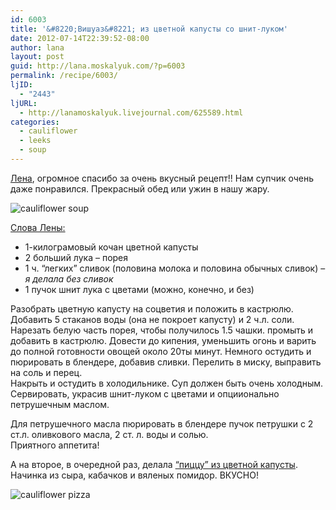 ```yaml
---
id: 6003
title: '&#8220;Вишуаз&#8221; из цветной капусты со шнит-луком'
date: 2012-07-14T22:39:52-08:00
author: lana
layout: post
guid: http://lana.moskalyuk.com/?p=6003
permalink: /recipe/6003/
ljID:
  - "2443"
ljURL:
  - http://lanamoskalyuk.livejournal.com/625589.html
categories:
  - cauliflower
  - leeks
  - soup
---
```

[Лена](http://pushenok-lj.livejournal.com/35566.html#cutid1), огромное спасибо за очень вкусный рецепт!! Нам супчик очень даже понравился. Прекрасный обед или ужин в нашу жару.

![cauliflower soup](http://farm9.staticflickr.com/8005/7572584384_d9a72e063a_c.jpg) 

[Слова Лены:](http://pushenok-lj.livejournal.com/35566.html#cutid1)  
* 1-килограмовый кочан цветной капусты  
* 2 больший лука &#8211; порея  
* 1 ч. &#8220;легких&#8221; сливок (половина молока и половина обычных сливок) &#8211; _я делала без сливок_  
* 1 пучок шнит лука с цветами (можно, конечно, и без)

Разобрать цветную капусту на соцветия и положить в кастрюлю. Добавить 5 стаканов воды (она не покроет капусту) и 2 ч.л. соли. Нарезать белую часть порея, чтобы получилось 1.5 чашки. промыть и добавить в кастрюлю. Довести до кипения, уменьшить огонь и варить до полной готовности овощей около 20ты минут. Немного остудить и пюрировать в блендере, добавив сливки. Перелить в миску, выправить на соль и перец.  
Накрыть и остудить в холодильнике. Суп должен быть очень холодным. Сервировать, украсив шнит-луком с цветами и опциионально петрушечным маслом.

Для петрушечного масла пюрировать в блендере пучок петрушки с 2 ст.л. оливкового масла, 2 ст. л. воды и солью.  
Приятного аппетита!

А на второе, в очередной раз, делала [&#8220;пиццу&#8221; из цветной капусты](http://lanamoskalyuk.livejournal.com/622258.html). Начинка из сыра, кабачков и вяленых помидор. ВКУСНО!

![cauliflower pizza](http://farm8.staticflickr.com/7274/7572580222_941bb4cf15_c.jpg)